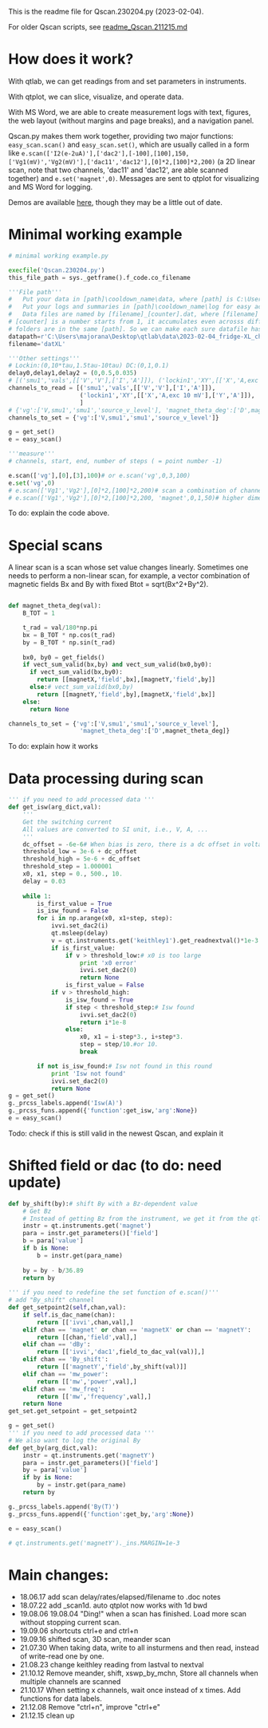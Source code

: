 This is the readme file for Qscan.230204.py (2023-02-04).

For older Qscan scripts, see [readme_Qscan.211215.md](https://github.com/cover-me/repository/blob/master/qt/qtlab%20scan%20scripts/readme_Qscan.211215.md)

# How does it work?

With qtlab, we can get readings from and set parameters in instruments.

With qtplot, we can slice, visualize, and operate data.

With MS Word, we are able to create measurement logs with text, figures, the web layout (without margins and page breaks), and a navigation panel.

Qscan.py makes them work together, providing two major functions: `easy_scan.scan()` and `easy_scan.set()`, which are usually called in a form like `e.scan(['I2(e-2uA)'],['dac2'],[-100],[100],150,['Vg1(mV)','Vg2(mV)'],['dac11','dac12'],[0]*2,[100]*2,200)` (a 2D linear scan, note that two channels, 'dac11' and 'dac12', are able scanned together) and `e.set('magnet',0)`. Messages are sent to qtplot for visualizing and MS Word for logging.

Demos are available [here](https://cover-me.github.io/2019/03/31/qtplot-demo.html), though they may be a little out of date.

# Minimal working example

```python
# minimal working example.py

execfile('Qscan.230204.py')
this_file_path = sys._getframe().f_code.co_filename

'''File path'''
#   Put your data in [path]\cooldown_name\data, where [path] is C:\Users\majorana\Desktop\qtlab\data in this example.
#   Put your logs and summaries in [path]\cooldown_name\log for easy access, or anywhere.
#   Data files are named by [filename]_[counter].dat, where [filename] is 'datXL' (XL for fridge XL) in this example, and
# [counter] is a number starts from 1, it accumulates even acrosss different cooldown folders if these 
# folders are in the same [path]. So we can make each sure datafile has an unique name. 
datapath=r'C:\Users\majorana\Desktop\qtlab\data\2023-02-04_fridge-XL_chip-123_cooldown1_Alice-Bob\data'
filename='datXL'

'''Other settings'''
# Lockin:(0,10*tau,1.5tau-10tau) DC:(0,1,0.1)
delay0,delay1,delay2 = (0,0.5,0.035)
# [('smu1','vals',[['V','V'],['I','A']]), ('lockin1','XY',[['X','A,exc 10 mV'],['Y','A']]),]
channels_to_read = [('smu1','vals',[['V','V'],['I','A']]), 
                    ('lockin1','XY',[['X','A,exc 10 mV'],['Y','A']]),
                    ]
# {'vg':['V,smu1','smu1','source_v_level'], 'magnet_theta_deg':['D',magnet_theta_deg]}
channels_to_set = {'vg':['V,smu1','smu1','source_v_level']}

g = get_set()
e = easy_scan()

'''measure'''
# channels, start, end, number of steps ( = point number -1)

e.scan(['vg'],[0],[3],100)# or e.scan('vg',0,3,100)
e.set('vg',0)
# e.scan(['Vg1','Vg2'],[0]*2,[100]*2,200)# scan a combination of channels
# e.scan(['Vg1','Vg2'],[0]*2,[100]*2,200, 'magnet',0,1,50)# higher dimensional scans

```

To do: explain the code above.

# Special scans

A linear scan is a scan whose set value changes linearly. Sometimes one needs to perform a non-linear scan, for example, a vector combination of magnetic fields Bx and By with fixed Btot = sqrt(Bx^2+By^2).

```python

def magnet_theta_deg(val):
    B_TOT = 1

    t_rad = val/180*np.pi
    bx = B_TOT * np.cos(t_rad)
    by = B_TOT * np.sin(t_rad)
        
    bx0, by0 = get_fields()
    if vect_sum_valid(bx,by) and vect_sum_valid(bx0,by0):
      if vect_sum_valid(bx,by0):
        return [[magnetX,'field',bx],[magnetY,'field',by]]
      else:# vect_sum_valid(bx0,by)
        return [[magnetY,'field',by],[magnetX,'field',bx]]
    else:
      return None

channels_to_set = {'vg':['V,smu1','smu1','source_v_level'], 
                    'magnet_theta_deg':['D',magnet_theta_deg]}
```

To do: explain how it works

# Data processing during scan

```python
''' if you need to add processed data '''
def get_isw(arg_dict,val):
    '''
    Get the switching current
    All values are converted to SI unit, i.e., V, A, ...
    '''
    dc_offset = -6e-6# When bias is zero, there is a dc offset in voltage readings
    threshold_low = 3e-6 + dc_offset
    threshold_high = 5e-6 + dc_offset
    threshold_step = 1.000001
    x0, x1, step = 0., 500., 10.
    delay = 0.03
    
    while 1:
        is_first_value = True
        is_isw_found = False
        for i in np.arange(x0, x1+step, step):
            ivvi.set_dac2(i)
            qt.msleep(delay)
            v = qt.instruments.get('keithley1').get_readnextval()*1e-3
            if is_first_value:
                if v > threshold_low:# x0 is too large
                    print 'x0 error'
                    ivvi.set_dac2(0)
                    return None
                is_first_value = False
            if v > threshold_high:
                is_isw_found = True
                if step < threshold_step:# Isw found
                    ivvi.set_dac2(0)
                    return i*1e-8
                else:
                    x0, x1 = i-step*3., i+step*3.
                    step = step/10.#or 10.
                    break

        if not is_isw_found:# Isw not found in this round            
            print 'Isw not found'
            ivvi.set_dac2(0)
            return None
g = get_set()
g._prcss_labels.append('Isw(A)')
g._prcss_funs.append({'function':get_isw,'arg':None})
e = easy_scan()
```

Todo: check if this is still valid in the newest Qscan, and explain it

# Shifted field or dac (to do: need update)

```python
def by_shift(by):# shift By with a Bz-dependent value
    # Get Bz
    # Instead of getting Bz from the instrument, we get it from the qtlab, which is much faster. 
    instr = qt.instruments.get('magnet')
    para = instr.get_parameters()['field']
    b = para['value']
    if b is None:
        b = instr.get(para_name)
        
    by = by - b/36.89
    return by
    
''' if you need to redefine the set function of e.scan()'''
# add "By_shift" channel
def get_setpoint2(self,chan,val):
    if self.is_dac_name(chan):
        return [['ivvi',chan,val],]
    elif chan == 'magnet' or chan == 'magnetX' or chan == 'magnetY':
        return [[chan,'field',val],]
    elif chan == 'dBy':
        return [['ivvi','dac1',field_to_dac_val(val)],]
    elif chan == 'By_shift':
        return [['magnetY','field',by_shift(val)]]
    elif chan == 'mw_power':
        return [['mw','power',val],]
    elif chan == 'mw_freq':
        return [['mw','frequency',val],]
    return None
get_set.get_setpoint = get_setpoint2

g = get_set()
''' if you need to add processed data '''
# We also want to log the original By
def get_by(arg_dict,val):
    instr = qt.instruments.get('magnetY')
    para = instr.get_parameters()['field']
    by = para['value']
    if by is None:
        by = instr.get(para_name)
    return by

g._prcss_labels.append('By(T)')
g._prcss_funs.append({'function':get_by,'arg':None})

e = easy_scan()

# qt.instruments.get('magnetY')._ins.MARGIN=1e-3
```


# Main changes:
- 18.06.17 add scan delay/rates/elapsed/filename to .doc notes
- 18.07.22 add _scan1d. auto qtplot now works with 1d bwd
- 19.08.06 19.08.04 "Ding!" when a scan has finished. Load more scan without stopping current scan.
- 19.09.06 shortcuts ctrl+e and ctrl+n
- 19.09.16 shifted scan, 3D scan, meander scan
- 21.07.30 When taking data, write to all insturmens and then read, instead of write-read one by one.
- 21.08.23 change keithley reading from lastval to nextval
- 21.10.12 Remove meander, shift, xswp_by_mchn, Store all channels when multiple channels are scanned
- 21.10.17 When setting x channels, wait once instead of x times. Add functions for data labels.
- 21.12.08 Remove "ctrl+n", improve "ctrl+e"
- 21.12.15 clean up
